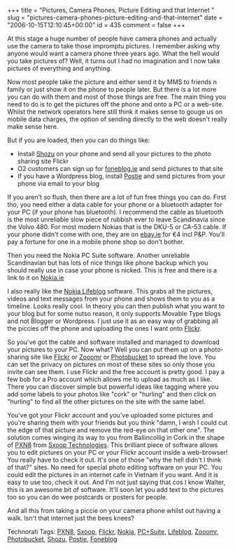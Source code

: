+++
title = "Pictures, Camera Phones, Picture Editing and that Internet "
slug = "pictures-camera-phones-picture-editing-and-that-internet"
date = "2006-10-15T12:10:45+00:00"
id = 435
comment = false
+++

At this stage a huge number of people have camera phones and actually use the camera to take those impromptu pictures. I remember asking why anyone would want a camera phone three years ago. What the hell would you take pictures of? Well, it turns out I had no imagination and I now take pictures of everything and anything.

Now most people take the picture and either send it by MMS to friends n family or just show it on the phone to people later. But there is a lot more you can do with them and most of those things are free. The main thing you need to do is to get the pictures off the phone and onto a PC or a web-site. Whilst the network operators here still think it makes sense to gouge us on mobile data charges, the option of sending directly to the web doesn't really make sense here. 

But if you are loaded, then you can do things like:

*   Install [Shozu](http://www.shozu.com/) on your phone and send all your pictures to the photo sharing site Flickr
*   O2 customers can sign up for [foneblog.ie](http://www.foneblog.ie/) and send pictures to that site
*   If you have a Wordpress blog, install [Postie](http://www.economysizegeek.com/?page_id=395) and send pictures from your phone via email to your blog

If you aren't so flush, then there are a lot of fun free things you can do. First tho, you need either a data cable for your phone or a bluetooth adapter for your PC (if your phone has bluetooth). I recommend the cable as bluetooth is the most unreliable slow piece of rubbish ever to leave Scandinavia since the Volvo 480\. For most modern Nokias that is the DKU-5 or CA-53 cable. If your phone didn't come with one, they are on [ebay.ie](http://www.ebay.ie/) for €4 incl P&P. You'll pay a fortune for one in a mobile phone shop so don't bother.

Then you need the Nokia PC Suite software. Another unreliable Scandinavian but has lots of nice things like phone backup which you should really use in case your phone is nicked. This is free and there is a link to it on [Nokia.ie](http://www.nokia.ie/)

I also really like the [Nokia Lifeblog](http://www.nokia.com/lifeblog) software. This grabs all the pictures, videos and text messages from your phone and shows them to you as a timeline. Looks really cool. In theory you can then publish what you want to your blog but for some nutso reason, it only supports Movable Type blogs and not Blogger or Wordpress. I just use it as an easy way of grabbing all the piccies off the phone and uploading the ones I want onto [Flickr](http://www.flickr.com/).

So you've got the cable and software installed and managed to download your pictures to your PC. Now what? Well you can put them up on a photo-sharing site like [Flickr](http://www.flickr.com/) or [Zooomr](http://beta.zooomr.com/home) or [Photobucket](http://www.photobucket.com/) to spread the love. You can set the privacy on pictures on most of these sites so only those you invite can see them. I use Flickr and the free account is pretty good. I pay a few bob for a Pro account which allows me to upload as much as I like. There you can discover simple but powerful ideas like tagging where you add some labels to your photos like "cork" or "hurling" and then click on "hurling" to find all the other pictures on the site with the same label.

You've got your Flickr account and you've uploaded some pictures and you're sharing them with your friends but you think "damn, I wish I could cut the edge of that picture and remove the red-eye on that other one". The solution comes winging its way to you from Ballincollig in Cork in the shape of [PXN8](http://pxn8.com/) from [Sxoop Technologies](http://sxoop.com/). This brilliant piece of software allows you to edit pictures on your PC or your Flickr account inside a web-browser! You really have to check it out. It's one of those "why the hell didn't I think of that?" sites. No need for special photo editing software on your PC. You could edit the pictures in an internet cafe in Vietnam if you want. And it is easy to use too, check it out. And I'm not just saying that cos I know Walter, this is an awesome bit of software. It'll soon let you add text to the pictures too so you can do wee postcards or posters for people.

And all this from taking a piccie on your camera phone whilst out having a walk. Isn't that internet just the bees knees?

<span class="technoratitag">Technorati Tags: [PXN8](http://www.technorati.com/tags/PXN8), [Sxoop](http://www.technorati.com/tags/Sxoop), [Flickr](http://www.technorati.com/tags/Flickr), [Nokia](http://www.technorati.com/tags/Nokia), [PC+Suite](http://www.technorati.com/tags/PC+Suite), [Lifeblog](http://www.technorati.com/tags/Lifeblog), [Zooomr](http://www.technorati.com/tags/Zooomr), [Photobucket](http://www.technorati.com/tags/Photobucket), [Shozu](http://www.technorati.com/tags/Shozu), [Postie](http://www.technorati.com/tags/Postie), [Foneblog](http://www.technorati.com/tags/Foneblog)</span>
